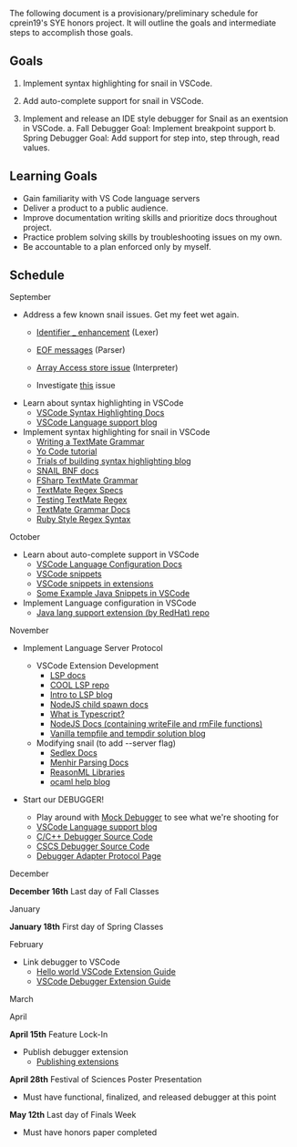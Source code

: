 The following document is a provisionary/preliminary schedule for cprein19's SYE honors project. It will outline the goals and intermediate steps to accomplish those goals.

## Goals

1. Implement syntax highlighting for snail in VSCode.

2. Add auto-complete support for snail in VSCode.

3. Implement and release an IDE style debugger for Snail as an exentsion in VSCode.
    a. Fall Debugger Goal: Implement breakpoint support
    b. Spring Debugger Goal: Add support for step into, step through, read values.

## Learning Goals

- Gain familiarity with VS Code language servers
- Deliver a product to a public audience.
- Improve documentation writing skills and prioritize docs throughout project.
- Practice problem solving skills by troubleshooting issues on my own.
- Be accountable to a plan enforced only by myself.

## Schedule

September
- Address a few known snail issues. Get my feet wet again.
    - [Identifier _ enhancement](https://github.com/snail-language/snail/issues/7) (Lexer)
    - [EOF messages](https://github.com/snail-language/snail/issues/13) (Parser)
    - [Array Access store issue](https://github.com/snail-language/snail/issues/31) (Interpreter)

    - Investigate [this](https://github.com/snail-language/snail-language.github.io/issues/1) issue
- Learn about syntax highlighting in VSCode
   - [VSCode Syntax Highlighting Docs](https://code.visualstudio.com/api/language-extensions/syntax-highlight-guide)
   - [VSCode Language support blog](https://www.codemag.com/article/1809051/Writing-Your-Own-Debugger-and-Language-Extensions-with-Visual-Studio-Code)
- Implement syntax highlighting for snail in VSCode
   - [Writing a TextMate Grammar](https://www.apeth.com/nonblog/stories/textmatebundle.html)
   - [Yo Code tutorial](https://www.youtube.com/watch?v=5msZv-nKebI)
   - [Trials of building syntax highlighting blog](https://dev.to/alexantra/i-built-my-own-vs-code-syntax-highlighter-from-scratch-and-here-s-what-i-learned-1h98)
   - [SNAIL BNF docs](https://snail-language.github.io/docs/syntax)
   - [FSharp TextMate Grammar](http://hoomla.se/TextmateFSharpGrammar.html)
   - [TextMate Regex Specs](https://macromates.com/manual/en/regular_expressions)
   - [Testing TextMate Regex](https://rubular.com/)
   - [TextMate Grammar Docs](https://macromates.com/manual/en/language_grammars)
   - [Ruby Style Regex Syntax](https://macromates.com/manual/en/regular_expressions#syntax_oniguruma)

October
- Learn about auto-complete support in VSCode
    - [VSCode Language Configuration Docs](https://code.visualstudio.com/api/language-extensions/language-configuration-guide)
    - [VSCode snippets](https://code.visualstudio.com/docs/editor/userdefinedsnippets)
    - [VSCode snippets in extensions](https://code.visualstudio.com/api/language-extensions/snippet-guide#using-textmate-snippets)
    - [Some Example Java Snippets in VSCode](https://github.com/redhat-developer/vscode-java/tree/master/snippets)
- Implement Language configuration in VSCode
    - [Java lang support extension (by RedHat) repo](https://github.com/redhat-developer/vscode-java)


November
- Implement Language Server Protocol
    - VSCode Extension Development
        - [LSP docs](https://code.visualstudio.com/api/language-extensions/language-server-extension-guide#implementing-a-language-server)
        - [COOL LSP repo](https://github.com/dynaroars/COOL-Language-Support)
        - [Intro to LSP blog](https://www.alibabacloud.com/blog/quick-start-to-vscode-plug-ins-language-server-protocol-lsp_595294?spm=a2c41.13494494.0.0)
        - [NodeJS child spawn docs](https://nodejs.org/api/child_process.html#child_processspawnsynccommand-args-options)
        - [What is Typescript?](https://www.typescriptlang.org/docs/handbook/typescript-in-5-minutes.html)
        - [NodeJS Docs (containing writeFile and rmFile functions)](https://nodejs.org/api/fs.html)
        - [Vanilla tempfile and tempdir solution blog](https://advancedweb.hu/secure-tempfiles-in-nodejs-without-dependencies/)
    - Modifying snail (to add --server flag)
        - [Sedlex Docs](https://ocaml.org/p/ocaml-base-compiler/4.14.0/doc/Stdlib/Lexing/index.html#type-position)
        - [Menhir Parsing Docs](http://gallium.inria.fr/~fpottier/menhir/)
        - [ReasonML Libraries](https://reasonml.github.io/api/)
        - [ocaml help blog](https://www.cs.cornell.edu/courses/cs3110/2012sp/recitations/rec10.html)

- Start our DEBUGGER!
    - Play around with [Mock Debugger](https://code.visualstudio.com/api/extension-guides/debugger-extension#the-mock-debug-extension) to see what we're shooting for 
    - [VSCode Language support blog](https://www.codemag.com/article/1809051/Writing-Your-Own-Debugger-and-Language-Extensions-with-Visual-Studio-Code)
    - [C/C++ Debugger Source Code](https://github.com/microsoft/vscode-cpptools/tree/main/Extension/src)
    - [CSCS Debugger Source Code](https://github.com/vassilych/cscs-debugger)
    - [Debugger Adapter Protocol Page](https://microsoft.github.io/debug-adapter-protocol/)

December

**December 16th** Last day of Fall Classes

January

**January 18th** First day of Spring Classes

February
- Link debugger to VSCode
    - [Hello world VSCode Extension Guide](https://code.visualstudio.com/api/get-started/your-first-extension)
    - [VSCode Debugger Extension Guide](https://code.visualstudio.com/api/extension-guides/debugger-extension)

March

April

**April 15th** Feature Lock-In
- Publish debugger extension
    - [Publishing extensions](https://code.visualstudio.com/api/working-with-extensions/publishing-extension)

**April 28th** Festival of Sciences Poster Presentation
- Must have functional, finalized, and released debugger at this point

**May 12th** Last day of Finals Week
- Must have honors paper completed
